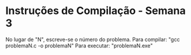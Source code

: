 # Instruções de Compilação - Semana 3
No lugar de "N", escreve-se o número do problema.
Para compilar: "gcc problemaN.c -o problemaN"
Para executar: "problemaN.exe"
